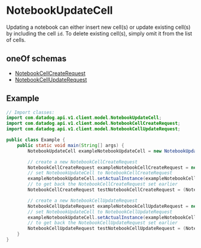 

# NotebookUpdateCell

Updating a notebook can either insert new cell(s) or update existing cell(s) by including the cell `id`. To delete existing cell(s), simply omit it from the list of cells.

## oneOf schemas
* [NotebookCellCreateRequest](NotebookCellCreateRequest.md)
* [NotebookCellUpdateRequest](NotebookCellUpdateRequest.md)

## Example
```java
// Import classes:
import com.datadog.api.v1.client.model.NotebookUpdateCell;
import com.datadog.api.v1.client.model.NotebookCellCreateRequest;
import com.datadog.api.v1.client.model.NotebookCellUpdateRequest;

public class Example {
    public static void main(String[] args) {
        NotebookUpdateCell exampleNotebookUpdateCell = new NotebookUpdateCell();

        // create a new NotebookCellCreateRequest
        NotebookCellCreateRequest exampleNotebookCellCreateRequest = new NotebookCellCreateRequest();
        // set NotebookUpdateCell to NotebookCellCreateRequest
        exampleNotebookUpdateCell.setActualInstance(exampleNotebookCellCreateRequest);
        // to get back the NotebookCellCreateRequest set earlier
        NotebookCellCreateRequest testNotebookCellCreateRequest = (NotebookCellCreateRequest) exampleNotebookUpdateCell.getActualInstance();

        // create a new NotebookCellUpdateRequest
        NotebookCellUpdateRequest exampleNotebookCellUpdateRequest = new NotebookCellUpdateRequest();
        // set NotebookUpdateCell to NotebookCellUpdateRequest
        exampleNotebookUpdateCell.setActualInstance(exampleNotebookCellUpdateRequest);
        // to get back the NotebookCellUpdateRequest set earlier
        NotebookCellUpdateRequest testNotebookCellUpdateRequest = (NotebookCellUpdateRequest) exampleNotebookUpdateCell.getActualInstance();
    }
}
```


